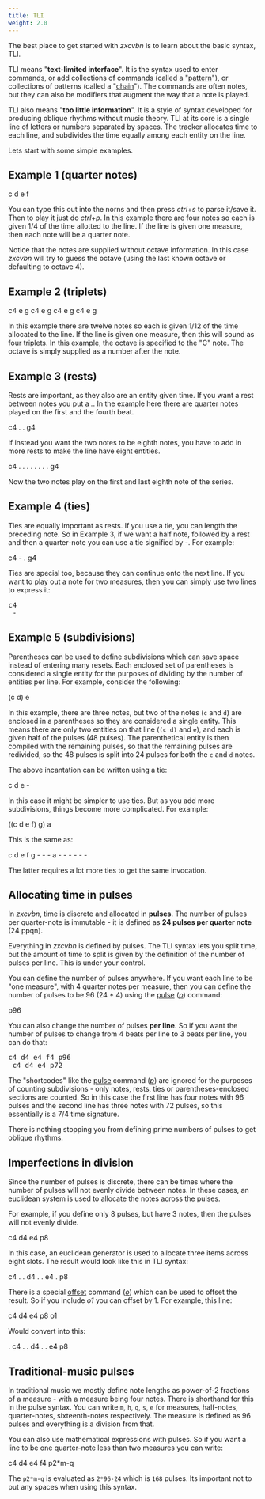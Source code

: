```yaml
---
title: TLI
weight: 2.0
---
```


The best place to get started with *zxcvbn* is to learn about the basic syntax, TLI.

TLI means "**text-limited interface**". It is the syntax used to enter commands, or add collections of commands (called a "[pattern](#pattern)"), or collections of patterns (called a "[chain](#chain)"). The commands are often notes, but they can also be modifiers that augment the way that a note is played.

TLI also means "**too little information**". It is a style of syntax developed for producing oblique rhythms without music theory. TLI at its core is a single line of letters or numbers separated by spaces. The tracker allocates time to each line, and subdivides the time equally among each entity on the line.

Lets start with some simple examples.

<h2 class="h2under">Example 1 (quarter notes)</h2>
<p class="shiny">c d e f</p>

You can type this out into the norns and then press *ctrl*+*s* to parse it/save it. Then to play it just do *ctrl*+*p*. In this example there are four notes so each is given 1/4 of the time allotted to the line. If the line is given one measure, then each note will be a quarter note.

Notice that the notes are supplied without octave information. In this case *zxcvbn* will try to guess the octave (using the last known octave or defaulting to octave 4).


<h2 class="h2under">Example 2 (triplets)</h2>
<p class="shiny">c4 e g c4 e g c4 e g c4 e g</p>

In this example there are twelve notes so each is given 1/12 of the time allocated to the line. If the line is given one measure, then this will sound as four triplets. In this example, the octave is specified to the "C" note. The octave is simply supplied as a number after the note.


<h2 class="h2under">Example 3 (rests)</h2>

Rests are important, as they also are an entity given time. If you want a rest between notes you put a *.*. In the example here there are quarter notes played on the first and the fourth beat.

<p class="shiny">c4 . . g4</p>


If instead you want the two notes to be eighth notes, you have to add in more rests to make the line have eight entities.

<p class="shiny">c4 . . . . . . . . g4</p>

Now the two notes play on the first and last eighth note of the series.



<h2 class="h2under">Example 4 (ties)</h2>

Ties are equally important as rests. If you use a tie, you can length the preceding note. So in Example 3, if we want a half note, followed by a rest and then a quarter-note you can use a tie signified by *-*. For example:

<p class="shiny">c4 - . g4</p>

Ties are special too, because they can continue onto the next line. If you want to play out a note for two measures, then you can simply use two lines to express it:


<pre class="shiny">c4
 -
</pre>



<h2 class="h2under" id="subdivisions">Example 5 (subdivisions)</h2>

Parentheses can be used to define subdivisions which can save space instead of entering many resets. Each enclosed set of parentheses is considered a single entity for the purposes of dividing by the number of entities per line. For example, consider the following:

<p class="shiny">(c d) e</p>

In this example, there are three notes, but two of the notes (`c` and `d`) are enclosed in a parentheses so they are considered a single entity. This means there are only two entities on that line (`(c d)` and `e`), and each is given half of the pulses (48 pulses). The parenthetical entity is then compiled with the remaining pulses, so that the remaining pulses are redivided, so the 48 pulses is split into 24 pulses for both the `c` and `d` notes.

The above incantation can be written using a tie:

<p class="shiny">c d e -</p>

In this case it might be simpler to use ties. But as you add more subdivisions, things become more complicated. For example:


<p class="shiny">((c d e f) g) a</p>

This is the same as:

<p class="shiny">c d e f  g - - - a - - - - - - </p>

The latter requires a lot more ties to get the same invocation.

<h2 class="h2under">Allocating time in pulses</h2>

In *zxcvbn*, time is discrete and allocated in **pulses**. The number of pulses per quarter-note is immutable - it is defined as **24 pulses per quarter note** (24 ppqn).

Everything in *zxcvbn* is defined by pulses. The TLI syntax lets you split time, but the amount of time to split is given by the definition of the number of pulses per line. This is under your control.

You can define the number of pulses anywhere. If you want each line to be "one measure", with 4 quarter notes per measure, then you can define the number of pulses to be 96 (24 * 4) using the [pulse](#pulse) ([*p*](#pulse)) command:

<p class="shiny">p96</p>

You can also change the number of pulses **per line**. So if you want the number of pulses to change from 4 beats per line to 3 beats per line, you can do that:

<pre class="shiny">c4 d4 e4 f4 p96
 c4 d4 e4 p72
</pre>

The "shortcodes" like the [pulse](#pulse) command ([*p*](#pulse)) are ignored for the purposes of counting subdivisions - only notes, rests, ties or parentheses-enclosed sections are counted. So in this case the first line has four notes with 96 pulses and the second line has three notes with 72 pulses, so this essentially is a 7/4 time signature.

There is nothing stopping you from defining prime numbers of pulses to get oblique rhythms.


<h2 class="h2under">Imperfections in division</h2>

Since the number of pulses is discrete, there can be times where the number of pulses will not evenly divide between notes. In these cases, an euclidean system is used to allocate the notes across the pulses. 

For example, if you define only 8 pulses, but have 3 notes, 
then the pulses will not evenly divide.

<p class="shiny">c4 d4 e4 p8</p>

In this case, an euclidean generator is used to allocate three items across eight slots. The result would look like this in TLI syntax:

<p class="shiny">c4 . . d4 . . e4 . p8</p>

There is a special [offset](#offset) command ([*o*](#offset)) which can be used to offset the result. So if you include *o1* you can offset by 1. For example, this line:

<p class="shiny">c4 d4 e4 p8 o1</p>


Would convert into this:

<p class="shiny">. c4 . . d4 . . e4  p8</p>



<h2 class="h2under">Traditional-music pulses</h2>

In traditional music we mostly define note lengths as power-of-2 fractions of a measure - with a measure being four notes. There is shorthand for this in the pulse syntax. You can write `m`, `h`, `q`, `s`, `e` for measures, half-notes, quarter-notes, sixteenth-notes respectively. The measure is defined as 96 pulses and everything is a division from that.

You can also use mathematical expressions with pulses. So if you want a line to be one quarter-note less than two measures you can write:

<p class="shiny">c4 d4 e4 f4 p2*m-q</p>

The `p2*m-q` is evaluated as `2*96-24` which is `168` pulses. Its important not to put any spaces when using this syntax.
